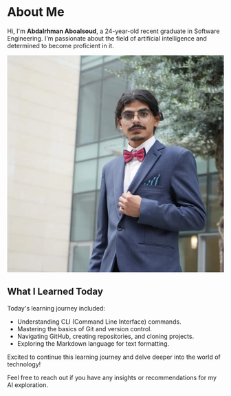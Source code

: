 # About Me

Hi, I'm **Abdalrhman Aboalsoud**, a 24-year-old recent graduate in Software Engineering. I'm passionate about the field of artificial intelligence and determined to become proficient in it.

![Abdalrhman Aboalsoud](https://github.com/abdalrhmanaboalsoud/my-profile-images/blob/main/WhatsApp%20Image%202024-01-03%20at%201.50.15%20PM.jpeg?raw=true)

## What I Learned Today

Today's learning journey included:

- Understanding CLI (Command Line Interface) commands.
- Mastering the basics of Git and version control.
- Navigating GitHub, creating repositories, and cloning projects.
- Exploring the Markdown language for text formatting.

Excited to continue this learning journey and delve deeper into the world of technology!

Feel free to reach out if you have any insights or recommendations for my AI exploration.
